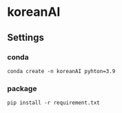 # koreanAI
## Settings 
### conda
~~~
conda create -n koreanAI pyhton=3.9
~~~

### package
~~~
pip install -r requirement.txt
~~~
